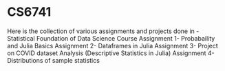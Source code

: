 # CS6741
Here is the collection of various assignments and projects done in - Statistical Foundation of Data Science Course
Assignment 1- Probabaility and Julia Basics
Assignment 2- Dataframes in Julia
Assignment 3- Project on COVID dataset Analysis (Descriptive Statistics in Julia)
Assignment 4- Distributions of sample statistics
